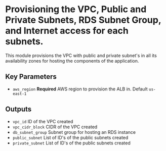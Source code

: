 # Provisioning the VPC, Public and Private Subnets, RDS Subnet Group, and Internet access for each subnets.

This module provisions the VPC with public and private subnet's in all its availability zones for hosting the components of the application.

## Key Parameters
* `aws_region` **Required** AWS region to provision the ALB in. Default `us-east-1`


## Outputs
* `vpc_id` ID of the VPC created
* `vpc_cidr_block` CIDR of the VPC created
* `db_subnet_group` Subnet group for hosting an RDS instance
* `public_subnet` List of ID's of the public subnets created
* `private_subnet` List of ID's of the public subnets created
